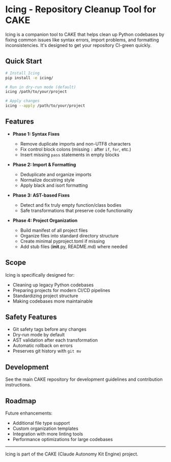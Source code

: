 # Icing - Repository Cleanup Tool for CAKE

Icing is a companion tool to CAKE that helps clean up Python codebases by fixing common issues like syntax errors, import problems, and formatting inconsistencies. It's designed to get your repository CI-green quickly.

## Quick Start

```bash
# Install Icing
pip install -e icing/

# Run in dry-run mode (default)
icing /path/to/your/project

# Apply changes
icing --apply /path/to/your/project
```

## Features

- **Phase 1: Syntax Fixes**
  - Remove duplicate imports and non-UTF8 characters
  - Fix control block colons (missing `:` after `if`, `for`, etc.)
  - Insert missing `pass` statements in empty blocks

- **Phase 2: Import & Formatting**
  - Deduplicate and organize imports
  - Normalize docstring style
  - Apply black and isort formatting

- **Phase 3: AST-based Fixes**
  - Detect and fix truly empty function/class bodies
  - Safe transformations that preserve code functionality

- **Phase 4: Project Organization**
  - Build manifest of all project files
  - Organize files into standard directory structure
  - Create minimal pyproject.toml if missing
  - Add stub files (__init__.py, README.md) where needed

## Scope

Icing is specifically designed for:
- Cleaning up legacy Python codebases
- Preparing projects for modern CI/CD pipelines
- Standardizing project structure
- Making codebases more maintainable

## Safety Features

- Git safety tags before any changes
- Dry-run mode by default
- AST validation after each transformation
- Automatic rollback on errors
- Preserves git history with `git mv`

## Development

See the main CAKE repository for development guidelines and contribution instructions.

## Roadmap

Future enhancements:
- Additional file type support
- Custom organization templates
- Integration with more linting tools
- Performance optimizations for large codebases

---

Icing is part of the CAKE (Claude Autonomy Kit Engine) project.